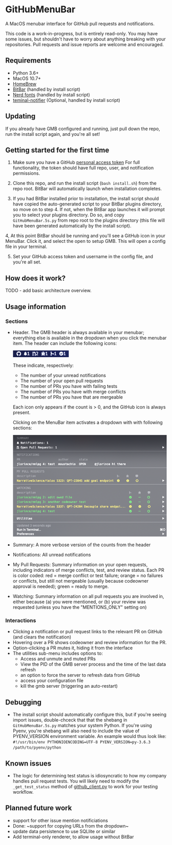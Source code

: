 # GitHubMenuBar

A MacOS menubar interface for GitHub pull requests and notifications.

This code is a work-in-progress, but is entirely read-only. You may have some issues, but shouldn't have to worry about anything breaking with your repositories. Pull requests and issue reports are welcome and encouraged.

## Requirements

 - Python 3.6+
 - MacOS 10.7+
 - [HomeBrew](https://brew.sh/)
 - [BitBar](https://github.com/matryer/bitbar) (handled by install script)
 - [Nerd fonts](https://github.com/ryanoasis/nerd-fonts) (handled by install script)
 - [teminal-notifier](https://github.com/julienXX/terminal-notifier) (Optional, handled by install script)

## Updating

If you already have GMB configured and running, just pull down the repo, run the install script again, and you're all set!

## Getting started for the first time

1. Make sure you have a GitHub [personal access token](https://github.com/settings/tokens) For full functionality, the token should have full repo, user, and notification permissions.

2. Clone this repo, and run the install script (`bash install.sh`) from the repo root. BitBar will automatically launch when installation completes.

3. If you had BitBar installed prior to installation, the install script should have copied the auto-generated script to your BitBar plugins directory, so move on to step 4. If not, when the BitBar app launches it will prompt you to select your plugins directory. Do so, and copy `GitHubMenuBar.5s.py` from repo root to the plugins directory (this file will have been generated automatically by the install script).

4, At this point BitBar should be running and you'll see a GitHub icon in your MenuBar. Click it, and select the open to setup GMB. This will open a config file in your terminal.

5. Set your GitHub access token and username in the config file, and you're all set.

## How does it work?

TODO - add basic architecture overview.

## Usage information

### Sections

 - Header. The GMB header is always available in your menubar; everything else is available in the dropdown when you click the menubar item. The header can include the following icons:

    ![Header](screenshots/header.png?raw=true)

    These indicate, respectively:
     - The number of your unread notifications
     - The number of your open pull requests
     - The number of PRs you have with failing tests
     - The number of PRs you have with merge conflicts
     - The number of PRs you have that are mergeable

    Each icon only appears if the count is > 0, and the GitHub icon is always present.

    Clicking on the MenuBar item activates a dropdown with with following sections:

    ![Main](screenshots/main.png?raw=true)

 - Summary: A more verbose version of the counts from the header

 - Notifications: All unread notifications

 - My Pull Requests: Summary information on your open requests, including indicators of merge conflicts, test, and review status. Each PR is color coded: red = merge conflict or test failure; orange = no failures or conflicts, but still not mergeable (usually because codeowner approval is needed); green = ready to merge.

 - Watching: Summary information on all pull requests you are involved in, either because (a) you were mentioned, or (b) your review was requested (unless you have the "MENTIONS_ONLY" setting on)

### Interactions

 - Clicking a notification or pull request links to the relevant PR on GitHub (and clears the notification)
 - Hovering over a PR shows codeowner and review information for the PR.
 - Option-clicking a PR mutes it, hiding it from the interface
 - The utilities sub-menu includes options to:
    - Access and unmute and muted PRs
    - View the PID of the GMB server process and the time of the last data refresh
    - an option to force the server to refresh data from GitHub
    - access your configuration file
    - kill the gmb server (triggering an auto-restart)

## Debugging

 - The install script should automatically configure this, but if you're seeing import issues, double-chceck that that the shebang in `GitHubMenuBar.5s.py` matches your system Python. If you're using Pyenv, you're shebang will also need to include the value of PYENV_VERSION environment variable. An example would thus look like:
    `#!/usr/bin/env PYTHONIOENCODING=UTF-8 PYENV_VERSION=py-3.6.3 /path/to/pyenv/python`


## Known issues

 - The logic for determining test status is idiosyncratic to how my company handles pull request tests. You will likely need to modify the `_get_test_status` method of [github_client.py](https://github.com/jlorince/GitHubMenuBar/blob/master/github_menubar/github_client.py) to work for your testing workflow.


 ## Planned future work

  - support for other issue mention notificiations
  - Done: ~support for copying URLs from the dropdown~
  - update data persistence to use SQLlite or similar
  - Add terminal-only renderer, to allow usage without BitBar
